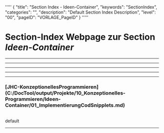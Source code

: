 '''''
{
"title": "Section Index - Ideen-Container",
"keywords": "SectionIndex",
"categories": "",
"description": "Default Section Index Description",
"level": "00",
"pageID": "VORLAGE_PageID"
}
'''''


<h1>Section-Index Webpage zur Section <i>Ideen-Container</i></h1>

<hr><hr><hr><hr><hr>


<h3>[JHC-KonzeptionellesProgrammieren](C:/DocTool/output/Projekte/10_Konzeptionelles-Programmieren/Ideen-Container/01_ImplementierungCodSnipplets.md)</h3><br>default<hr>